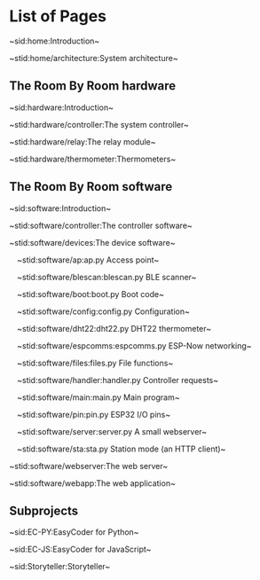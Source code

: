 # List of Pages

~sid:home:Introduction~

~stid:home/architecture:System architecture~

## The Room By Room hardware ##

~sid:hardware:Introduction~

~stid:hardware/controller:The system controller~

~stid:hardware/relay:The relay module~

~stid:hardware/thermometer:Thermometers~

## The Room By Room software ##

~sid:software:Introduction~

~stid:software/controller:The controller software~

~stid:software/devices:The device software~

&emsp;~stid:software/ap:ap.py Access point~

&emsp;~stid:software/blescan:blescan.py BLE scanner~

&emsp;~stid:software/boot:boot.py Boot code~

&emsp;~stid:software/config:config.py Configuration~

&emsp;~stid:software/dht22:dht22.py DHT22 thermometer~

&emsp;~stid:software/espcomms:espcomms.py ESP-Now networking~

&emsp;~stid:software/files:files.py File functions~

&emsp;~stid:software/handler:handler.py Controller requests~

&emsp;~stid:software/main:main.py Main program~

&emsp;~stid:software/pin:pin.py ESP32 I/O pins~

&emsp;~stid:software/server:server.py A small webserver~

&emsp;~stid:software/sta:sta.py Station mode (an HTTP client)~

~stid:software/webserver:The web server~

~stid:software/webapp:The web application~

## Subprojects ##

~sid:EC-PY:EasyCoder for Python~

~sid:EC-JS:EasyCoder for JavaScript~

~sid:Storyteller:Storyteller~
